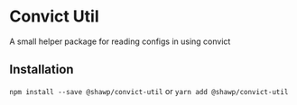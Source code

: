 # Convict Util

A small helper package for reading configs in using convict

## Installation

`npm install --save @shawp/convict-util`
or
`yarn add @shawp/convict-util`

